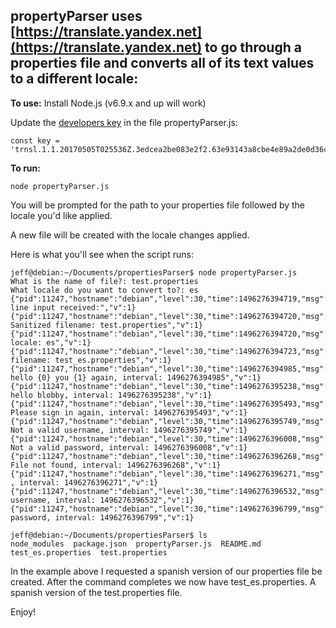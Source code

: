 
## propertyParser uses [https://translate.yandex.net](https://translate.yandex.net) to go through a properties file and converts all of its text values to a different locale:

**To use:**
Install Node.js (v6.9.x and up will work)

Update the [developers key](https://translate.yandex.com/developers/keys) in the file propertyParser.js:

```
const key = 'trnsl.1.1.20170505T025536Z.3edcea2be083e2f2.63e93143a8cbe4e89a2de0d36c0bbb7c4259f2d6';
```

**To run:**
```
node propertyParser.js
```

You will be prompted for the path to your properties file followed by the locale you'd like applied. 

A new file will be created with the locale changes applied.

Here is what you'll see when the script runs:
```
jeff@debian:~/Documents/propertiesParser$ node propertyParser.js 
What is the name of file?: test.properties
What locale do you want to convert to?: es
{"pid":11247,"hostname":"debian","level":30,"time":1496276394719,"msg":"Command-line input received:","v":1}
{"pid":11247,"hostname":"debian","level":30,"time":1496276394720,"msg":"  Sanitized filename: test.properties","v":1}
{"pid":11247,"hostname":"debian","level":30,"time":1496276394720,"msg":"  locale: es","v":1}
{"pid":11247,"hostname":"debian","level":30,"time":1496276394723,"msg":"New filename: test_es.properties","v":1}
{"pid":11247,"hostname":"debian","level":30,"time":1496276394985,"msg":"Processing: hello {0} you {1} again, interval: 1496276394985","v":1}
{"pid":11247,"hostname":"debian","level":30,"time":1496276395238,"msg":"Processing: hello blobby, interval: 1496276395238","v":1}
{"pid":11247,"hostname":"debian","level":30,"time":1496276395493,"msg":"Processing: Please sign in again, interval: 1496276395493","v":1}
{"pid":11247,"hostname":"debian","level":30,"time":1496276395749,"msg":"Processing: Not a valid username, interval: 1496276395749","v":1}
{"pid":11247,"hostname":"debian","level":30,"time":1496276396008,"msg":"Processing: Not a valid password, interval: 1496276396008","v":1}
{"pid":11247,"hostname":"debian","level":30,"time":1496276396268,"msg":"Processing: File not found, interval: 1496276396268","v":1}
{"pid":11247,"hostname":"debian","level":30,"time":1496276396271,"msg":"Processing: , interval: 1496276396271","v":1}
{"pid":11247,"hostname":"debian","level":30,"time":1496276396532,"msg":"Processing: username, interval: 1496276396532","v":1}
{"pid":11247,"hostname":"debian","level":30,"time":1496276396799,"msg":"Processing: password, interval: 1496276396799","v":1}

jeff@debian:~/Documents/propertiesParser$ ls
node_modules  package.json  propertyParser.js  README.md  test_es.properties  test.properties
```
In the example above I requested a spanish version of our properties file be created.  After the command completes we now have test_es.properties.  A spanish version of the test.properties file.

Enjoy!

